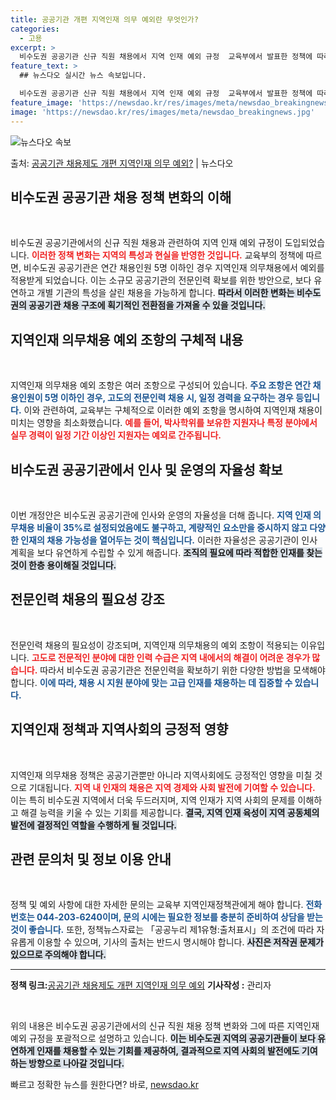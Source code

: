 ```yaml
---
title: 공공기관 개편 지역인재 의무 예외란 무엇인가?
categories:
  - 고용
excerpt: >
  비수도권 공공기관 신규 직원 채용에서 지역 인재 예외 규정  교육부에서 발표한 정책에 따라 앞으로 비수도권 …
feature_text: >
  ## 뉴스다오 실시간 뉴스 속보입니다.

  비수도권 공공기관 신규 직원 채용에서 지역 인재 예외 규정  교육부에서 발표한 정책에 따라 앞으로 비수도권 …
feature_image: 'https://newsdao.kr/res/images/meta/newsdao_breakingnews.jpg'
image: 'https://newsdao.kr/res/images/meta/newsdao_breakingnews.jpg'
---
```


![뉴스다오 속보](https://newsdao.kr/res/images/meta/newsdao_breakingnews.jpg)

<p>출처: <a href="https://newsdao.kr/5239" rel="dofollow">공공기관 채용제도 개편 지역인재 의무 예외?</a> | 뉴스다오</p>

<h2 data-ke-size="size26">비수도권 공공기관 채용 정책 변화의 이해</h2>
<p data-ke-size="size16">&nbsp;</p>
비수도권 공공기관에서의 신규 직원 채용과 관련하여 지역 인재 예외 규정이 도입되었습니다. <b><span style="color: #ee2323;">이러한 정책 변화는 지역의 특성과 현실을 반영한 것입니다.</span></b> 교육부의 정책에 따르면, 비수도권 공공기관은 연간 채용인원 5명 이하인 경우 지역인재 의무채용에서 예외를 적용받게 되었습니다. 이는 소규모 공공기관의 전문인력 확보를 위한 방안으로, 보다 유연하고 개별 기관의 특성을 살린 채용을 가능하게 합니다. <b><span style="background-color: #21538527;">따라서 이러한 변화는 비수도권의 공공기관 채용 구조에 획기적인 전환점을 가져올 수 있을 것입니다.</span></b>

<h2 data-ke-size="size26">지역인재 의무채용 예외 조항의 구체적 내용</h2>
<p data-ke-size="size16">&nbsp;</p>
지역인재 의무채용 예외 조항은 여러 조항으로 구성되어 있습니다. <b><span style="color: #1a5490;">주요 조항은 연간 채용인원이 5명 이하인 경우, 고도의 전문인력 채용 시, 일정 경력을 요구하는 경우 등입니다.</span></b> 이와 관련하여, 교육부는 구체적으로 이러한 예외 조항을 명시하여 지역인재 채용이 미치는 영향을 최소화했습니다. <b><span style="color: #ee2323;">예를 들어, 박사학위를 보유한 지원자나 특정 분야에서 실무 경력이 일정 기간 이상인 지원자는 예외로 간주됩니다.</span></b>

<h2 data-ke-size="size26">비수도권 공공기관에서 인사 및 운영의 자율성 확보</h2>
<p data-ke-size="size16">&nbsp;</p>
이번 개정안은 비수도권 공공기관에 인사와 운영의 자율성을 더해 줍니다. <b><span style="color: #1a5490;">지역 인재 의무채용 비율이 35%로 설정되었음에도 불구하고, 계량적인 요소만을 중시하지 않고 다양한 인재의 채용 가능성을 열어두는 것이 핵심입니다.</span></b> 이러한 자율성은 공공기관이 인사 계획을 보다 유연하게 수립할 수 있게 해줍니다. <b><span style="background-color: #21538527;">조직의 필요에 따라 적합한 인재를 찾는 것이 한층 용이해질 것입니다.</span></b>

<h2 data-ke-size="size26">전문인력 채용의 필요성 강조</h2>
<p data-ke-size="size16">&nbsp;</p>
전문인력 채용의 필요성이 강조되며, 지역인재 의무채용의 예외 조항이 적용되는 이유입니다. <b><span style="color: #ee2323;"> 고도로 전문적인 분야에 대한 인력 수급은 지역 내에서의 해결이 어려운 경우가 많습니다.</span></b> 따라서 비수도권 공공기관은 전문인력을 확보하기 위한 다양한 방법을 모색해야 합니다. <b><span style="color: #1a5490;">이에 따라, 채용 시 지원 분야에 맞는 고급 인재를 채용하는 데 집중할 수 있습니다.</span></b>

<h2 data-ke-size="size26">지역인재 정책과 지역사회의 긍정적 영향</h2>
<p data-ke-size="size16">&nbsp;</p>
지역인재 의무채용 정책은 공공기관뿐만 아니라 지역사회에도 긍정적인 영향을 미칠 것으로 기대됩니다. <b><span style="color: #ee2323;">지역 내 인재의 채용은 지역 경제와 사회 발전에 기여할 수 있습니다.</span></b> 이는 특히 비수도권 지역에서 더욱 두드러지며, 지역 인재가 지역 사회의 문제를 이해하고 해결 능력을 키울 수 있는 기회를 제공합니다. <b><span style="background-color: #21538527;">결국, 지역 인재 육성이 지역 공동체의 발전에 결정적인 역할을 수행하게 될 것입니다.</span></b>

<h2 data-ke-size="size26">관련 문의처 및 정보 이용 안내</h2>
<p data-ke-size="size16">&nbsp;</p>
정책 및 예외 사항에 대한 자세한 문의는 교육부 지역인재정책관에게 해야 합니다. <b><span style="color: #1a5490;">전화번호는 044-203-6240이며, 문의 시에는 필요한 정보를 충분히 준비하여 상담을 받는 것이 좋습니다.</span></b> 또한, 정책뉴스자료는 「공공누리 제1유형:출처표시」의 조건에 따라 자유롭게 이용할 수 있으며, 기사의 출처는 반드시 명시해야 합니다. <b><span style="background-color: #21538527;">사진은 저작권 문제가 있으므로 주의해야 합니다.</span></b>

<hr />
<b>정책 링크:</b><a href="https://newsdao.kr/5239">공공기관 채용제도 개편 지역인재 의무 예외</a>
<b>기사작성 :</b> 관리자
<p data-ke-size="size16">&nbsp;</p> 

위의 내용은 비수도권 공공기관에서의 신규 직원 채용 정책 변화와 그에 따른 지역인재 예외 규정을 포괄적으로 설명하고 있습니다. <b><span style="background-color: #21538527;">이는 비수도권 지역의 공공기관들이 보다 유연하게 인재를 채용할 수 있는 기회를 제공하여, 결과적으로 지역 사회의 발전에도 기여하는 방향으로 나아갈 것입니다.</span></b> 

빠르고 정확한 뉴스를 원한다면? 바로, <a href="https://newsdao.kr" rel="dofollow">newsdao.kr</a>



